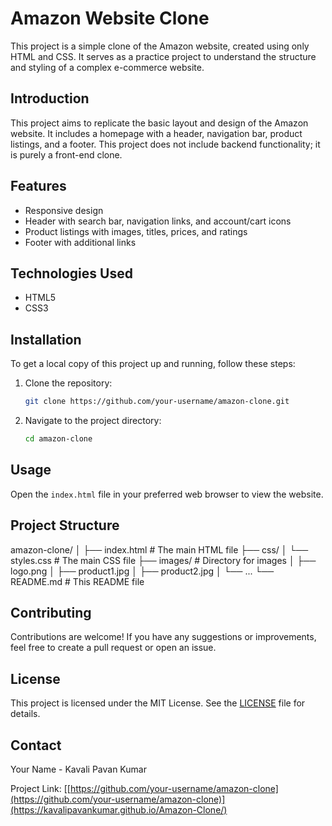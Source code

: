 
# Amazon Website Clone

This project is a simple clone of the Amazon website, created using only HTML and CSS. It serves as a practice project to understand the structure and styling of a complex e-commerce website.

## Introduction

This project aims to replicate the basic layout and design of the Amazon website. It includes a homepage with a header, navigation bar, product listings, and a footer. This project does not include backend functionality; it is purely a front-end clone.

## Features

- Responsive design
- Header with search bar, navigation links, and account/cart icons
- Product listings with images, titles, prices, and ratings
- Footer with additional links

## Technologies Used

- HTML5
- CSS3

## Installation

To get a local copy of this project up and running, follow these steps:

1. Clone the repository:
    ```sh
    git clone https://github.com/your-username/amazon-clone.git
    ```

2. Navigate to the project directory:
    ```sh
    cd amazon-clone
    ```

## Usage

Open the `index.html` file in your preferred web browser to view the website.

## Project Structure

amazon-clone/
│
├── index.html # The main HTML file
├── css/
│ └── styles.css # The main CSS file
├── images/ # Directory for images
│ ├── logo.png
│ ├── product1.jpg
│ ├── product2.jpg
│ └── ...
└── README.md # This README file

## Contributing

Contributions are welcome! If you have any suggestions or improvements, feel free to create a pull request or open an issue.

## License

This project is licensed under the MIT License. See the [LICENSE](LICENSE) file for details.

## Contact

Your Name - Kavali Pavan Kumar

Project Link: [[https://github.com/your-username/amazon-clone](https://github.com/your-username/amazon-clone)](https://kavalipavankumar.github.io/Amazon-Clone/)
